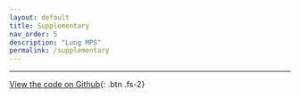 ```yaml
---
layout: default
title: Supplementary
nav_order: 5
description: "Lung MPS"
permalink: /supplementary
---
```


---
[View the code on Github](https://github.com/joshpeters/lungmps){: .btn .fs-2}
